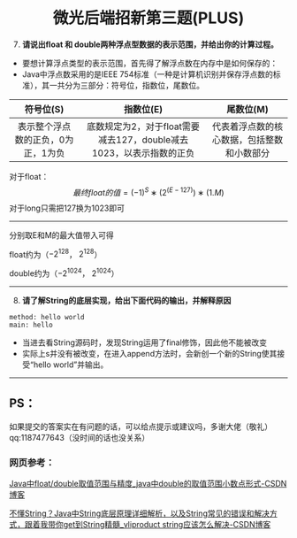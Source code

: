 # <center>微光后端招新第三题(PLUS)<center> 
7. **请说出float 和 double两种浮点型数据的表示范围，并给出你的计算过程。**

- 要想计算浮点类型的表示范围，首先得了解浮点数在内存中是如何保存的：
- Java中浮点数采用的是IEEE 754标准（一种是计算机识别并保存浮点数的标准），其一共分为三部分：符号位，指数位，尾数位。

|             符号位(S)              |                          指数位(E)                           |                 尾数位(M)                  |
| :--------------------------------: | :----------------------------------------------------------: | :----------------------------------------: |
| 表示整个浮点数的正负，0为正，1为负 | 底数规定为2，对于float需要减去127，double减去1023，以表示指数的正负 | 代表着浮点数的核心数据，包括整数和小数部分 |

对于float：
$$
最终float的值 = ( − 1 )^ S ∗ ( 2 ^(E−127) ) ∗ ( 1. M )
$$
对于long只需把127换为1023即可

---

分别取E和M的最大值带入可得

float约为（$−2^128$， $2^128$）

double约为（$−2^1024$， $2^1024$）

---

8. **请了解String的底层实现，给出下面代码的输出，并解释原因**

```
method: hello world
main: hello
```

- 当进去看String源码时，发现String运用了final修饰，因此他不能被改变
- 实际上s并没有被改变，在进入append方法时，会新创一个新的String使其接受“hello world”并输出。

---

## PS：

如果提交的答案实在有问题的话，可以给点提示或建议吗，多谢大佬（敬礼）qq:1187477643（没时间的话也没关系）

### 网页参考：

[Java中float/double取值范围与精度_java中double的取值范围小数点形式-CSDN博客](https://blog.csdn.net/a327369238/article/details/52354811)

[不懂String？Java中String底层原理详细解析，以及String常见的错误和解决方式，跟着我带你get到String精髓_vliproduct string应该怎么解决-CSDN博客](https://blog.csdn.net/GuoFuMengXiang/article/details/130288224)
